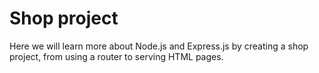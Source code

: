 # Shop project

Here we will learn more about Node.js and Express.js by creating a shop project, from using a router to serving HTML pages.